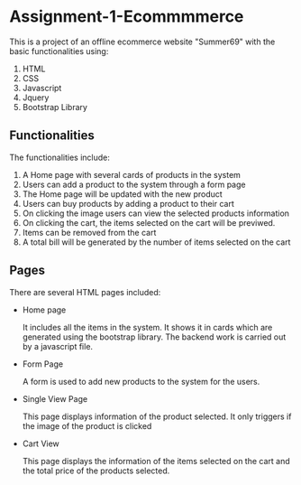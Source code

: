 # Assignment-1-Ecommmmerce
This is a project of an offline ecommerce website "Summer69" with the basic functionalities using:
1. HTML
2. CSS
3. Javascript
4. Jquery
5. Bootstrap Library

## Functionalities
The functionalities include: 
1. A Home page with several cards of products in the system
2. Users can add a product to the system through a form page
3. The Home page will be updated with the new product
4. Users can buy products by adding a product to their cart
5. On clicking the image users can view the selected products information
6. On clicking the cart, the items selected on the cart will be previwed.
7. Items can be removed from the cart 
8. A total bill will be generated by the number of items selected on the cart

## Pages
There are several HTML pages included:
* Home page

    It includes all the items in the system. It shows it in cards which are generated using the bootstrap library. The backend work is carried out by a javascript file. 

* Form Page

    A form is used to add new products to the system for the users. 

* Single View Page

    This page displays information of the product selected. It only triggers if the image of the product is clicked

* Cart View

    This page displays the information of the items selected on the cart and the total price of the products selected.  



